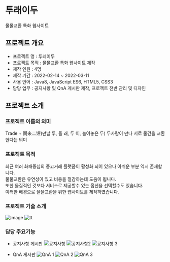 # 투래이두
물물교환 특화 웹사이트

## 프로젝트 개요
- 프로젝트 명 : 투레이두
- 프로젝트 목적 : 물물교환 특화 웹사이트 제작
- 제작 인원 : 4명
- 제작 기간 : 2022-02-14 ~ 2022-03-11
- 사용 언어 : Java8, JavaScript ES6, HTML5, CSS3
- 담당 업무 : 공지사항 및 QnA 게시판 제작, 프로젝트 전반 관리 및 디자인

## 프로젝트 소개

### 프로젝트 이름의 의미
Trade + 鬬來二饾(만날 투, 올 래, 두 이, 늘어놓은 두)
  두사람이 만나 서로 물건을 교환한다는 의미
### 프로젝트 목적
최근 여러 화패중심의 중고거래 플랫폼이 활성화 되어 있으나 아쉬운 부분 역시 존재합니다.<br/>
물물교환은 유연성이 있고 비용을 절감하는데 도움이 됩니다.<br/>
또한 물질적인 것보다 서비스로 제공할수 있는 옵션을 선택할수도 있습니다.<br/>
이러한 배경으로 물물교환을 위한 웹사이트를 제작하였습니다.


### 프로젝트 기술 소개 
![image](https://user-images.githubusercontent.com/87586153/158404711-9bc64348-570c-4591-bd18-45bf50a4c2f1.jpg)
![tt](https://user-images.githubusercontent.com/87586153/158603753-2f3cbf18-8972-4359-af35-a81322e0b907.PNG)

### 담당 주요기능

- 공지사항 게시판
![공지사항](https://user-images.githubusercontent.com/87586153/161450290-ed271755-6f68-42bc-84dc-9caad719d997.PNG)
![공지사항2](https://user-images.githubusercontent.com/87586153/161450291-48f16be4-3a22-4afe-8191-2c4ee0420189.PNG)
![공지사항 3](https://user-images.githubusercontent.com/87586153/161450302-019fa564-c6d3-4ed9-92f7-b6d9787cdbdd.PNG)

- QnA 게시판
![QnA 1](https://user-images.githubusercontent.com/87586153/161450332-6988eea4-15a8-41cb-8c77-45ced3bc2473.PNG)
![QnA 2](https://user-images.githubusercontent.com/87586153/161450329-254c478c-47c3-41eb-9139-dd9fe0e6a56f.PNG)
![QnA 3](https://user-images.githubusercontent.com/87586153/161450330-c069852e-96ec-4160-b9d3-1c7107da3d30.PNG)
